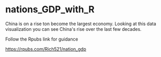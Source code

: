 # nations_GDP_with_R
China is on a rise ton become the largest economy. Looking at this data visualization you can see China's rise over the last few decades.

Follow the Rpubs link for guidance

https://rpubs.com/Rich521/nation_gdp
